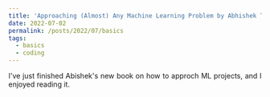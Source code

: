 ```yaml
---
title: 'Approaching (Almost) Any Machine Learning Problem by Abhishek Thakur'
date: 2022-07-02
permalink: /posts/2022/07/basics
tags:
  - basics
  - coding
---
```


<p align="justify">I've just finished Abishek's new book on how to approch ML projects, and I enjoyed reading it.</p>

<p align="justify"></p>
